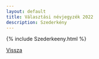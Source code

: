 ```yaml
---
layout: default
title: Választási névjegyzék 2022
description: Szederkény
---
```


{% include Szederkeeny.html %}

[Vissza](./)